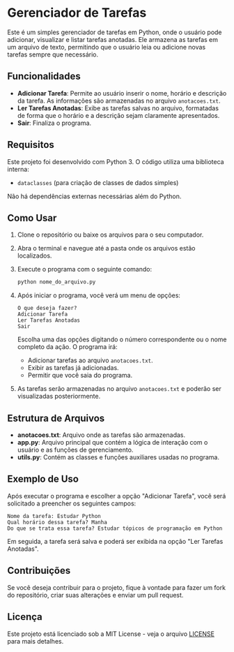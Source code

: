 # Gerenciador de Tarefas

Este é um simples gerenciador de tarefas em Python, onde o usuário pode adicionar, visualizar e listar tarefas anotadas. Ele armazena as tarefas em um arquivo de texto, permitindo que o usuário leia ou adicione novas tarefas sempre que necessário.

## Funcionalidades

- **Adicionar Tarefa**: Permite ao usuário inserir o nome, horário e descrição da tarefa. As informações são armazenadas no arquivo `anotacoes.txt`.
- **Ler Tarefas Anotadas**: Exibe as tarefas salvas no arquivo, formatadas de forma que o horário e a descrição sejam claramente apresentados.
- **Sair**: Finaliza o programa.

## Requisitos

Este projeto foi desenvolvido com Python 3. O código utiliza uma biblioteca interna:

- `dataclasses` (para criação de classes de dados simples)

Não há dependências externas necessárias além do Python.

## Como Usar

1. Clone o repositório ou baixe os arquivos para o seu computador.
   
2. Abra o terminal e navegue até a pasta onde os arquivos estão localizados.

3. Execute o programa com o seguinte comando:

    ```bash
    python nome_do_arquivo.py
    ```

4. Após iniciar o programa, você verá um menu de opções:

    ```
    O que deseja fazer?
    Adicionar Tarefa
    Ler Tarefas Anotadas
    Sair
    ```

    Escolha uma das opções digitando o número correspondente ou o nome completo da ação. O programa irá:
    
    - Adicionar tarefas ao arquivo `anotacoes.txt`.
    - Exibir as tarefas já adicionadas.
    - Permitir que você saia do programa.

5. As tarefas serão armazenadas no arquivo `anotacoes.txt` e poderão ser visualizadas posteriormente.

## Estrutura de Arquivos

- **anotacoes.txt**: Arquivo onde as tarefas são armazenadas.
- **app.py**: Arquivo principal que contém a lógica de interação com o usuário e as funções de gerenciamento.
- **utils.py**: Contém as classes e funções auxiliares usadas no programa.

## Exemplo de Uso

Após executar o programa e escolher a opção "Adicionar Tarefa", você será solicitado a preencher os seguintes campos:

```
Nome da tarefa: Estudar Python
Qual horário dessa tarefa? Manha
Do que se trata essa tarefa? Estudar tópicos de programação em Python
```

Em seguida, a tarefa será salva e poderá ser exibida na opção "Ler Tarefas Anotadas".

## Contribuições

Se você deseja contribuir para o projeto, fique à vontade para fazer um fork do repositório, criar suas alterações e enviar um pull request.

## Licença

Este projeto está licenciado sob a MIT License - veja o arquivo [LICENSE](LICENSE) para mais detalhes.

```
